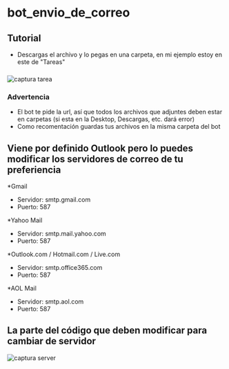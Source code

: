 # bot_envio_de_correo 

## Tutorial

- Descargas el archivo y lo pegas en una carpeta, en mi ejemplo estoy en este de "Tareas"
###
![captura tarea](https://github.com/LukasParra/bot_envio_de_correo/assets/150611303/8d6cfef8-2ba5-42f2-9aa1-cc1d23f2532a)

### Advertencia
- El bot te pide la url, así que todos los archivos que adjuntes deben estar en carpetas (si esta en la Desktop, Descargas, etc. dará error)
- Como recomentación guardas tus archivos en la misma carpeta del bot

## Viene por definido Outlook pero lo puedes modificar los servidores de correo de tu preferiencia

*Gmail
- Servidor: smtp.gmail.com
- Puerto: 587

*Yahoo Mail
- Servidor: smtp.mail.yahoo.com
- Puerto: 587

*Outlook.com / Hotmail.com / Live.com
- Servidor: smtp.office365.com
- Puerto: 587

*AOL Mail
- Servidor: smtp.aol.com
- Puerto: 587

## La parte del código que deben modificar para cambiar de servidor
![captura server](https://github.com/LukasParra/bot_envio_de_correo/assets/150611303/4ebb1ed0-29f9-487c-b9c6-b425f7412d12)
